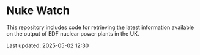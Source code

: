 # Nuke Watch

This repository includes code for retrieving the latest information available on the output of EDF nuclear power plants in the UK.

Last updated: 2025-05-02 12:30